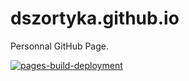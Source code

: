 # dszortyka.github.io

Personnal GitHub Page.

[![pages-build-deployment](https://github.com/dszortyka/dszortyka.github.io/actions/workflows/pages/pages-build-deployment/badge.svg?branch=main)](https://github.com/dszortyka/dszortyka.github.io/actions/workflows/pages/pages-build-deployment)